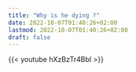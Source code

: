 ```yaml
---
title: "Why is he dying ?"
date: 2022-10-07T01:40:26+02:00
lastmod: 2022-10-07T01:40:26+02:00
draft: false
---
```

{{< youtube hXzBzTr4BbI >}}